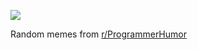 ![](https://preview.redd.it/qpolh21cbjvf1.png?width=640&crop=smart&auto=webp&s=44585ba7fbd6e44e989c371b5bff6f804491a645)

 Random memes from [r/ProgrammerHumor](https://www.reddit.com/r/ProgrammerHumor/)
